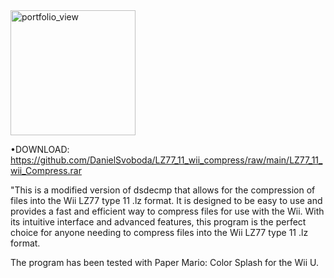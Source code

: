  <img width="200" alt="portfolio_view" src="https://raw.githubusercontent.com/DanielSvoboda/LZ77_11_wii_compress/main/image.png">

 
 •DOWNLOAD: https://github.com/DanielSvoboda/LZ77_11_wii_compress/raw/main/LZ77_11_wii_Compress.rar

 "This is a modified version of dsdecmp that allows for the compression of files into the Wii LZ77 type 11 .lz format.
 It is designed to be easy to use and provides a fast and efficient way to compress files for use with the Wii.
 With its intuitive interface and advanced features, this program is the perfect choice for anyone needing to compress files into the Wii LZ77 type 11 .lz format.

 The program has been tested with Paper Mario: Color Splash for the Wii U.

